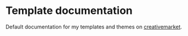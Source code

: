 # Template documentation
Default documentation for my templates and themes on [creativemarket](https://creativemarket.com/alexdevero).
